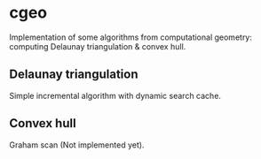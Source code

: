 # cgeo
Implementation of some algorithms from computational geometry: computing Delaunay triangulation &amp; convex hull.
## Delaunay triangulation
Simple incremental algorithm with dynamic search cache.
## Convex hull
Graham scan (Not implemented yet).
